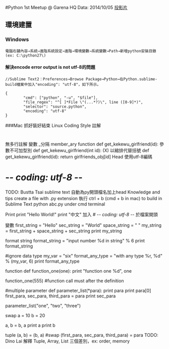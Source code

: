 #Python 1st Meetup @ Garena HQ
Data: 2014/10/05
[投影片](https://speakerdeck.com/balicantayao/lab317-python-playground-week-1)

## 環境建置
### Windows

`電腦右鍵內容→系統→進階系統設定→進階→環境變數→系統變數→Path→新增python安裝目錄(ex: C:\python27\)`

#### 解決encode error output is not utf-8的問題

```
//Sublime Text2：Preferences→Browse Package→Python→在Python.sublime-build檔案中加入"encoding": "utf-8"，如下所示。

{
        "cmd": ["python", "-u", "$file"],
        "file_regex": "^[ ]*File \"(...*?)\", line ([0-9]*)",
        "selector": "source.python",
        "encoding": "utf-8"
}
```

###Mac
抓好裝好結束
Linux
Coding Style
註解
#
無多行註解
變數
_分隔
    member_ary
function
    def get_kekewu_girlfriend(id):
參數不可加型別
    def get_kekewu_girlfriend(int id): (X)
以縮排代替括號
    def get_kekewu_girlfriend(id):
        return girlfriends_obj[id]
Head
使用utf-8編碼
# -*- coding: utf-8 -*-
TODO: Bustta Tsai
sublime text 自動為py開頭檔名加上head
Knowledge and tips
create a file with .py extension
執行
ctrl + b (cmd + b in mac) to build in Sublime Text
python abc.py under cmd terminal

Print
print "Hello World!"
print "中文"
加入 # -*- coding: utf-8 -*- 於檔案開頭

變數
first_string = "Hello"
sec_string = "World"
space_string = " "
my_string = first_string + space_string + sec_string
print my_string

format string
format_string = "input number %d in string" % 6
print format_string

#ignore data type
my_var = "six"
format_any_type = "with any type %r, %d" % (my_var, 6)
print format_any_type

function
def function_one(one):
  print "function one %d", one

function_one(555)    #function call must after the definition

#multiple parameter
def parameter_list(*para):
  print para
  print para[0]
  first_para, sec_para, third_para = para
  print sec_para

parameter_list("one", "two", "three")

swap
a = 10
b = 20

a, b = b, a
print a
print b

tuple
(a, b) = (b, a)     #swap
(first_para, sec_para, third_para) = para
TODO: Dino Lai
解釋 Tuple, Array, List 三個差別，ex: order, memory
